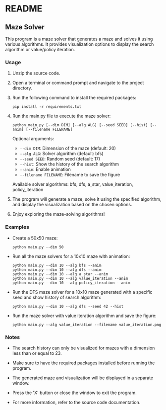 # README

## Maze Solver

This program is a maze solver that generates a maze and solves it using various algorithms. It provides visualization options to display the search algorithm or value/policy iteration.

### Usage

1. Unzip the source code.

2. Open a terminal or command prompt and navigate to the project directory.

3. Run the following command to install the required packages:

     ```shell
     pip install -r requirements.txt
     ```

4. Run the main.py file to execute the maze solver:

     ```shell
     python main.py [--dim DIM] [--alg ALG] [--seed SEED] [--hist] [--anim] [--filename FILENAME]
     ```

     Optional arguments:
     - `--dim DIM`: Dimension of the maze (default: 20)
     - `--alg ALG`: Solver algorithm (default: bfs)
     - `--seed SEED`: Random seed (default: 17)
     - `--hist`: Show the history of the search algorithm
     - `--anim`: Enable animation
     - `--filename FILENAME`: Filename to save the figure

     Available solver algorithms: bfs, dfs, a_star, value_iteration, policy_iteration

5. The program will generate a maze, solve it using the specified algorithm, and display the visualization based on the chosen options.

6. Enjoy exploring the maze-solving algorithms!

### Examples

- Create a 50x50 maze:
    ```shell
    python main.py --dim 50
    ```

- Run all the maze solvers for a 10x10 maze with animation:

    ```shell
    python main.py --dim 10 --alg bfs --anim
    python main.py --dim 10 --alg dfs --anim
    python main.py --dim 10 --alg a_star --anim
    python main.py --dim 10 --alg value_iteration --anim
    python main.py --dim 10 --alg policy_iteration --anim
    ```

- Run the DFS maze solver for a 10x10 maze generated with a specific seed and show history of search algorithm:

    ```shell
    python main.py --dim 10 --alg dfs --seed 42 --hist
    ```

- Run the maze solver with value iteration algorithm and save the figure:

    ```shell
    python main.py --alg value_iteration --filename value_iteration.png
    ```

### Notes

- The search history can only be visualized for mazes with a dimension less than or equal to 23.

- Make sure to have the required packages installed before running the program.

- The generated maze and visualization will be displayed in a separate window.

- Press the 'X' button or close the window to exit the program.

- For more information, refer to the source code documentation.
